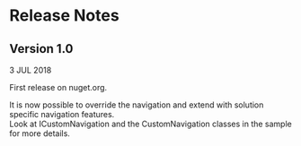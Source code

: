 # Release Notes #

## Version 1.0 ##
3 JUL 2018   

First release on nuget.org.   
   
It is now possible to override the navigation and extend with solution specific navigation features.   
Look at ICustomNavigation and the CustomNavigation classes in the sample for more details.   
